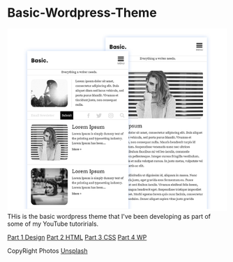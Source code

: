 # Basic-Wordpress-Theme

![Cover Bro](https://github.com/RaddyTheBrand/Basic-Wordpress-Theme/blob/master/screenshot.png)
THis is the basic wordpress theme that I've been developing as part of some of my YouTube tutoririals.

[Part 1 Design](https://www.youtube.com/watch?v=wEEOiKlzUi8)
[Part 2 HTML](https://www.youtube.com/watch?v=eEZsF6OPKms)
[Part 3 CSS](https://www.youtube.com/watch?v=LEAiAn4OGZ4)
[Part 4 WP](https://www.youtube.com/watch?v=LSllvqX4KtU)


CopyRight Photos
[Unsplash](https://google.com)